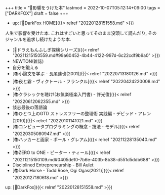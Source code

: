 +++
title = "🦊影響をうけた本"
lastmod = 2022-10-07T05:12:14+09:00
tags = ["DARKFOX"]
draft = false
+++

-   up: [🦊DarkFox HOME]({{< relref "20220128151558.md" >}})

人生で影響を受けた本. これはすごいと思ってそのまま没頭して読んだり, そのジャンルを追求し続けたような本.

-   [📝ドラえもんふしぎ探検シリーズ]({{< relref "20211215150559.md#99a60452-4b44-4122-997d-6c22cdf9b9a0" >}})
-   NEWTON(雑誌)
-   自分を鍛える
-   [📚小論文を学ぶ - 長尾達也(2001)]({{< relref "20220713180126.md" >}})
-   [📚夜と霧 - ヴィクトール・フランクル]({{< relref "20220424220008.md" >}})
-   [📚クラシックを聴け!(お気楽極楽入門書) - 許光俊]({{< relref "20220612062355.md" >}})
-   談志最後の落語論
-   [📚ひとつ上のGTD ストレスフリーの整理術 実践編 - デビッド・アレン(2010)]({{< relref "20220101141021.md" >}})
-   [📚コンピュータプログラミングの概念・技法・モデル]({{< relref "20220305080947.md" >}})
-   [📚ハッカーと画家 - ポール・グレアム]({{< relref "20211228135040.md" >}})
-   [📚ZERO to ONE - ピーター・ティール]({{< relref "20211215150109.md#0405de10-7b6e-403b-8b38-d551d5ddb688" >}})
-   Disciplined Entrepreneurship - Bill Aulet
-   [📚Dark Horse - Todd Rose, Ogi Ogas(2021)]({{< relref "20220127180618.md" >}})

up: [🦊DarkFox]({{< relref "20220128151558.md" >}})

